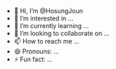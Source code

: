 - 👋 Hi, I’m @HosungJoun
- 👀 I’m interested in ...
- 🌱 I’m currently learning ...
- 💞️ I’m looking to collaborate on ...
- 📫 How to reach me ...
- 😄 Pronouns: ...
- ⚡ Fun fact: ...

<!---
HosungJoun/HosungJoun is a ✨ special ✨ repository because its `README.md` (this file) appears on your GitHub profile.
You can click the Preview link to take a look at your changes.
--->
